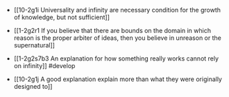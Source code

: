 - [[10-2g1i Universality and infinity are necessary condition for the growth of knowledge, but not sufficient]]

- [[1-2g2r1 If you believe that there are bounds on the domain in which reason is the proper arbiter of ideas, then you believe in unreason or the supernatural]]

- [[1-2g2s7b3 An explanation for how something really works cannot rely on infinity]] #develop

- [[10-2g1j A good explanation explain more than what they were originally designed to]]
